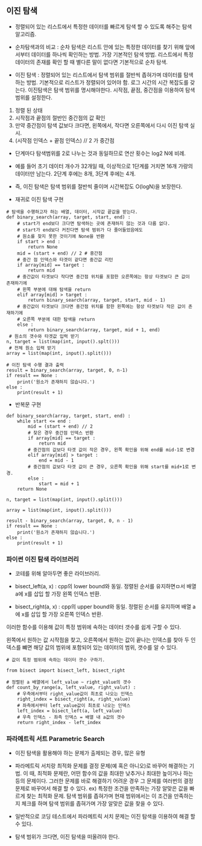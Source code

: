 
## 이진 탐색

 - 정렬되어 있는 리스트에서 특정한 데이터를 빠르게 탐색 할 수 있도록 해주는 탐색 알고리즘.

 - 순차탐색과의 비교 : 순차 탐색은 리스트 안에 있는 특정한 데이터를 찾기 위해 앞에서부터 데이터를 하나씩 확인하는 방법. 가장 기본적인 탐색 방법. 리스트에서 특정 데이터의 존재를 확인 할 때 별다른 말이 없다면 기본적으로 순차 탐색.

 - 이진 탐색 : 정렬되어 있는 리스트에서 탐색 범위를 절반씩 좁혀가며 데이터를 탐색하는 방법. 기본적으로 리스트가 정렬되어 있어야 함. 로그 시간의 시간 복잡도를 갖는다. 이진탐색은 탐색 범위를 명시해야한다. 시작점, 끝점, 중간점을 이용하여 탐색 범위를 설정한다.

 1. 정렬 된 상태
 2. 시작점과 끝점의 절반인 중간점의 값 확인
 3. 만약 중간점이 탐색 값보다 크다면, 왼쪽에서, 작다면 오른쪽에서 다시 이진 탐색 실시.
 4. (시작점 인덱스 + 끝점 인덱스) // 2 가 중간점

 - 단계마다 탐색범위를 2로 나누는 것과 동일하므로 연산 횟수는 log2 N에 비례.
 - 예를 들어 초기 데이터 개수가 32개일 때, 이상적으로 1단계를 거치면 16개 가량의 데이터만 남는다. 2단계 후에는 8개, 3단계 후에는 4개.
 - 즉, 이진 탐색은 탐색 범위를 절반씩 줄이며 시간복잡도 O(logN)을 보장한다.

 - 재귀로 이진 탐색 구현

```
# 탐색을 수행하고자 하는 배열, 데이터, 시작값 끝값을 받는다.
def binary_search(array, target, start, end) :
    # start가 end보다 크다면 탐색하는 곳에 존재하지 않는 것과 다름 없다.
    # start가 end보다 커진다면 탐색 범위가 다 줄어들었음에도
    # 원소를 찾지 못한 것이기에 None을 반환
    if start > end : 
        return None
    mid = (start + end) // 2 # 중간점
    # 중간 점 인덱스와 타겟이 같다면 중간값 리턴
    if array[mid] == target :
        return mid
    # 중간값이 타겟보다 작다면 중간점 위치를 포함한 오른쪽에는 항상 타겟보다 큰 값이 존재하기에
    # 왼쪽 부분에 대해 탐색을 return
    elif array[mid] > target :
        return binary_search(array, target, start, mid - 1)
    # 중간값이 타겟보다 크다면 중간점 위치를 함한 왼쪽에는 항상 타겟보다 작은 값이 존재하기에
    # 오른쪽 부분에 대한 탐색을 return
    else :
        return binary_search(array, target, mid + 1, end)
 # 원소의 갯수와 타겟값 입력 받기
n, target = list(map(int, input().splt()))
 # 전체 원소 입력 받기
array = list(map(int, input().split()))

# 이진 탐색 수행 결과 출력
result = binary_search(array, target, 0, n-1)
if result == None :
    print('원소가 존재하지 않습니다.')
else :
    print(result + 1)
```

 - 반복문 구현

```
def binary_search(array, target, start, end) :
    while start <= end :
        mid = (start + end) // 2
        # 찾은 경우 중간점 인덱스 반환
        if array[mid] == target :
            return mid
        # 중간점의 값보다 타겟 값이 작은 경우, 왼쪽 확인을 위해 end를 mid-1로 변경
        elif array[mid] > target :
            end = mid - 1
        # 중간점의 값보다 타겟 값이 큰 경우, 오른쪽 확인을 위해 start를 mid+1로 변경.
        else :
            start = mid + 1
    return None

n, target = list(map(int, input().split()))

array = list(map(int, input().split()))

result - binary_search(array, target, 0, n - 1)
if result == None :
    print('원소가 존재하지 않습니다.')
else :
    print(result + 1)
```

### 파이썬 이진 탐색 라이브러리

 - 코테를 위해 알아두면 좋은 라이브러리.

 - bisect_left(a,  x) : cpp의 lower bound와 동일. 정렬된 순서를 유지하면ㅁ서 배열 a에 x를 삽입 할 가장 왼쪽 인덱스 반환.
 - bisect_right(a, x) : cpp의 upper bound와 동일. 정렬된 순서를 유지하며 배열 a에 x를 삽입 할 가장 오른쪽 인덱스 반환.

 이러한 함수를 이용해 값이 특정 범위에 속하는 데이터 갯수를 쉽게 구할 수 있다.

 왼쪽에서 원하는 값 시작점을 찾고, 오른쪽에서 원하는 값이 끝나는 인덱스를 찾아 두 인덱스를 뺴면 해당 값의 범위에 포함되어 있는 데이터의 범위, 갯수를 알 수 있다.

```
# 값이 특정 범위에 속하는 데이터 갯수 구하기.

from bisect import bisect_left, bisect_right

# 정렬된 a 배열에서 left_value ~ right_value의 갯수
def count_by_range(a, left_value, right_valut) :
    # 우측에서부터 right_value값이 최초로 나오는 인덱스
    right_index = bisect_right(a, right_value)
    # 좌측에서부터 left_value값이 최초로 나오는 인덱스
    left_index = bisect_left(a, left_value)
    # 우측 인덱스 - 좌측 인덱스 = 배열 내 a값의 갯수
    return right_index - left_index
```

### 파라메트릭 서트 Parametric Search

 - 이진 탐색을 활용해야 하는 문제가 출제되는 경우, 많은 유형

 - 파라메트릭 서치랑 최적화 문제를 결정 문제(예 혹은 아니오)로 바꾸어 해결하는 기법. 이 때, 최적화 문제란, 어떤 함수의 값을 최대한 낮추거나 최대한 높이거나 하는 등의 문제이다. 그러한 문제를 바로 해결하기 어려운 경우 그 문제를 여러번의 결정 문제로 바꾸어서 해결 할 수 있다.
 ex) 특정한 조건을 만족하는 가장 알맞은 값을 빠르게 찾는 최적화 문제. 탐색 범위를 좁혀가며 현재 범위에서는 이 조건을 만족하는지 체크를 하며 탐색 범위를 좁혀가며 가장 알맞은 값을 찾을 수 있다.

 - 일반적으로 코딩 테스트에서 파라메트릭 서치 문제는 이진 탐색을 이용하여 해결 할 수 있다.
 - 탐색 범위가 크다면, 이진 탐색을 떠올려야 한다.
